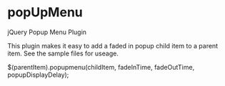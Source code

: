 popUpMenu
========================

jQuery Popup Menu Plugin

This plugin makes it easy to add a faded in popup child item to a parent item.  See the sample files for useage.

$(parentItem).popupmenu(childItem, fadeInTime, fadeOutTime, popupDisplayDelay);
